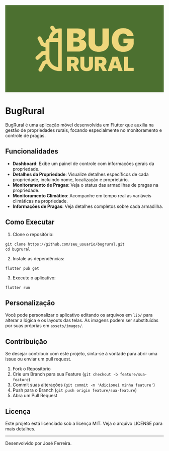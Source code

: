 <img src="logoDetalhadoDoProjeto.png"/>

# BugRural

BugRural é uma aplicação móvel desenvolvida em Flutter que auxilia na gestão de propriedades rurais, focando especialmente no monitoramento e controle de pragas.

## Funcionalidades

- **Dashboard**: Exibe um painel de controle com informações gerais da propriedade.
- **Detalhes da Propriedade**: Visualize detalhes específicos de cada propriedade, incluindo nome, localização e proprietário.
- **Monitoramento de Pragas**: Veja o status das armadilhas de pragas na propriedade.
- **Monitoramento Climático**: Acompanhe em tempo real as variáveis climáticas na propriedade.
- **Informações de Pragas**: Veja detalhes completos sobre cada armadilha.

## Como Executar

1. Clone o repositório:

```shell
git clone https://github.com/seu_usuario/bugrural.git
cd bugrural
```

2. Instale as dependências:

```shell
flutter pub get
```

3. Execute o aplicativo:

```shell
flutter run
```

## Personalização

Você pode personalizar o aplicativo editando os arquivos em `lib/` para alterar a lógica e os layouts das telas. As imagens podem ser substituídas por suas próprias em `assets/images/`.

## Contribuição

Se desejar contribuir com este projeto, sinta-se à vontade para abrir uma issue ou enviar um pull request.

1. Fork o Repositório
2. Crie um Branch para sua Feature (`git checkout -b feature/sua-feature`)
3. Commit suas alterações (`git commit -m 'Adicionei minha feature'`)
4. Push para o Branch (`git push origin feature/sua-feature`)
5. Abra um Pull Request

## Licença

Este projeto está licenciado sob a licença MIT. Veja o arquivo LICENSE para mais detalhes.

<hr/>

Desenvolvido por José Ferreira.